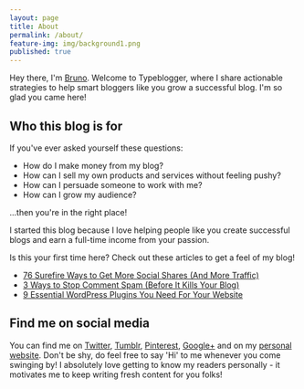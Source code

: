 ```yaml
---
layout: page
title: About
permalink: /about/
feature-img: img/background1.png
published: true
---
```


Hey there, I'm [Bruno](https://brunotandev.github.io). Welcome to Typeblogger, where I share actionable strategies to help smart bloggers like you grow a successful blog. I'm so glad you came here!

## Who this blog is for

If you've ever asked yourself these questions:

* How do I make money from my blog?
* How can I sell my own products and services without feeling pushy?
* How can I persuade someone to work with me?
* How can I grow my audience?

...then you're in the right place! 

I started this blog because I love helping people like you create successful blogs and earn a full-time income from your passion.

Is this your first time here? Check out these articles to get a feel of my blog!

* [76 Surefire Ways to Get More Social Shares (And More Traffic)](https://typeblogger.github.io/social-shares/)
* [3 Ways to Stop Comment Spam (Before It Kills Your Blog)](https://typeblogger.github.io/2016/05/30/stop-comment-spam/)
* [9 Essential WordPress Plugins You Need For Your Website](https://typeblogger.github.io/2016/06/05/essential-wordpress-plugins)

## Find me on social media

You can find me on [Twitter](http://twitter.com/brunotandev), [Tumblr](http://brunotandev.tumblr.com), [Pinterest](http://pinterest.com/brunotandev), [Google+](https://plus.google.com/105286767710255268585) and on my [personal website](https://brunotandev.github.io/). Don't be shy, do feel free to say 'Hi' to me whenever you come swinging by! I absolutely love getting to know my readers personally - it motivates me to keep writing fresh content for you folks!
